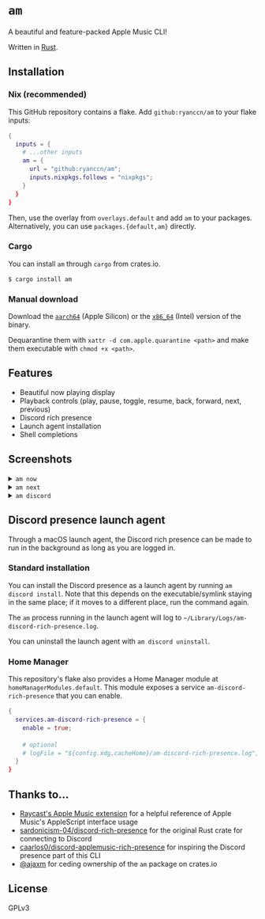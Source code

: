 # `am`

A beautiful and feature-packed Apple Music CLI!

Written in [Rust](https://www.rust-lang.org/).

## Installation

### Nix (recommended)

This GitHub repository contains a flake. Add `github:ryanccn/am` to your flake inputs:

```nix
{
  inputs = {
    # ...other inputs
    am = {
      url = "github:ryanccn/am";
      inputs.nixpkgs.follows = "nixpkgs";
    }
  }
}
```

Then, use the overlay from `overlays.default` and add `am` to your packages. Alternatively, you can use `packages.{default,am}` directly.

### Cargo

You can install `am` through `cargo` from crates.io.

```console
$ cargo install am
```

### Manual download

Download the [`aarch64`](https://github.com/ryanccn/am/releases/latest/download/am-aarch64-apple-darwin) (Apple Silicon) or the [`x86_64`](https://github.com/ryanccn/am/releases/latest/download/am-x86_64-apple-darwin) (Intel) version of the binary.

Dequarantine them with `xattr -d com.apple.quarantine <path>` and make them executable with `chmod +x <path>`.

## Features

- Beautiful now playing display
- Playback controls (play, pause, toggle, resume, back, forward, next, previous)
- Discord rich presence
- Launch agent installation
- Shell completions

## Screenshots

<details>
  <summary><code>am now</code></summary>

![am now](/.github/images/now.png)

</details>

<details>
  <summary><code>am next</code></summary>

![am next](/.github/images/next.png)

</details>

<details>
  <summary><code>am discord</code></summary>

![am discord](/.github/images/discord.png)

</details>

## Discord presence launch agent

Through a macOS launch agent, the Discord rich presence can be made to run in the background as long as you are logged in.

### Standard installation

You can install the Discord presence as a launch agent by running `am discord install`. Note that this depends on the executable/symlink staying in the same place; if it moves to a different place, run the command again.

The `am` process running in the launch agent will log to `~/Library/Logs/am-discord-rich-presence.log`.

You can uninstall the launch agent with `am discord uninstall`.

### Home Manager

This repository's flake also provides a Home Manager module at `homeManagerModules.default`. This module exposes a service `am-discord-rich-presence` that you can enable.

```nix
{
  services.am-discord-rich-presence = {
    enable = true;

    # optional
    # logFile = "${config.xdg.cacheHome}/am-discord-rich-presence.log";
  }
}
```

## Thanks to...

- [Raycast's Apple Music extension](https://github.com/raycast/extensions/tree/main/extensions/music) for a helpful reference of Apple Music's AppleScript interface usage
- [sardonicism-04/discord-rich-presence](https://github.com/sardonicism-04/discord-rich-presence) for the original Rust crate for connecting to Discord
- [caarlos0/discord-applemusic-rich-presence](https://github.com/caarlos0/discord-applemusic-rich-presence) for inspiring the Discord presence part of this CLI
- [@ajaxm](https://github.com/ajaxm) for ceding ownership of the `am` package on crates.io

## License

GPLv3
